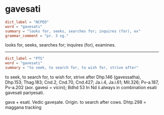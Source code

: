 # gavesati

``` toml
dict_label = "NCPED"
word = "gavesati"
summary = "looks for, seeks, searches for; inquires (for), ex"
grammar_comment = "pr. 3 sg."
```

looks for, seeks, searches for; inquires (for), examines.

--------------------

``` toml
dict_label = "PTS"
word = "gavesati"
summary = "to seek, to search for, to wish for, strive after"
```

to seek, to search for, to wish for, strive after Dhp.146 (gavessatha), Dhp.153; Thag.183; Cnd.2, Cnd.70, Cnd.427; Ja.i.4, Ja.i.61; Mil.326; Pv\-a.187, Pv\-a.202 (aor. gavesi = vicini); Bdhd 53 In Nd ii.always in combination esati gavesati pariyesati.

gava \+ esati. Vedic gaveṣate. Origin. to search after cows. Dhtp.298 = maggana tracking

